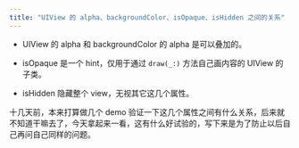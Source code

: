 ```yaml
---
title: "UIView 的 alpha、backgroundColor、isOpaque、isHidden 之间的关系"
---
```


- UIView 的 alpha 和 backgroundColor 的 alpha 是可以叠加的。

- isOpaque 是一个 hint，仅用于通过 `draw(_:)` 方法自己画内容的 UIView 的子类。

- isHidden 隐藏整个 view，无视其它这几个属性。

十几天前，本来打算做几个 demo 验证一下这几个属性之间有什么关系，后来就不知道干嘛去了，今天拿起来一看，这有什么好试验的，写下来是为了防止以后自己再问自己同样的问题。
